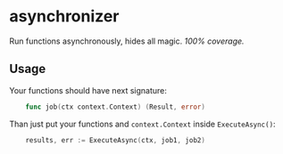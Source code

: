 # asynchronizer

Run functions asynchronously, hides all magic. 
*100% coverage.*

## Usage

Your functions should have next signature: 
```go
    func job(ctx context.Context) (Result, error)
```

Than just put your functions and `context.Context` inside `ExecuteAsync()`:
```go
    results, err := ExecuteAsync(ctx, job1, job2)
```
